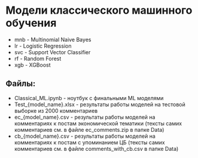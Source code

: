 # Модели классического машинного обучения
- mnb - Multinomial Naive Bayes
- lr - Logistic Regression
- svc - Support Vector Classifier
- rf - Random Forest
- xgb - XGBoost

## Файлы:
- Classical_ML.ipynb - ноутбук с финальными ML моделями
- Test_{model_name}.xlsx - результаты работы моделей на тестовой выборке из 2000 комментариев
- ec_{model_name}.csv - результаты работы моделей на комментариях к постам экономической тематики (тексты самих комментариев см. в файле ec_comments.zip в папке Data)
- cb_{model_name}.csv - результаты работы моделей на комментариях к постам с упоминанием ЦБ (тексты самих комментариев см. в файле comments_with_cb.csv в папке Data)

